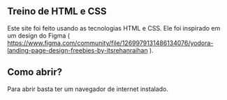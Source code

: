 ## Treino de HTML e CSS

Este site foi feito usando as tecnologias HTML e CSS. Ele foi inspirado em um design do Figma ( https://www.figma.com/community/file/1269979131486134076/yodora-landing-page-design-freebies-by-itsrehanraihan ).


## Como abrir?

Para abrir basta ter um navegador de internet instalado.


